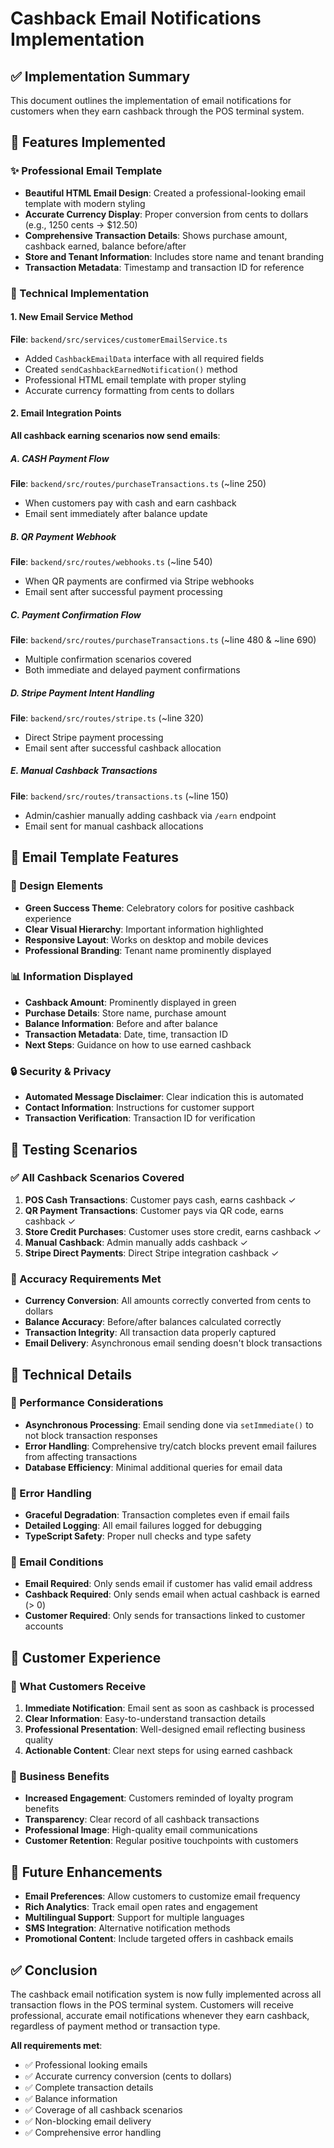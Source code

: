 # Cashback Email Notifications Implementation

## ✅ Implementation Summary

This document outlines the implementation of email notifications for customers when they earn cashback through the POS terminal system.

## 🎯 Features Implemented

### ✨ Professional Email Template
- **Beautiful HTML Email Design**: Created a professional-looking email template with modern styling
- **Accurate Currency Display**: Proper conversion from cents to dollars (e.g., 1250 cents → $12.50)
- **Comprehensive Transaction Details**: Shows purchase amount, cashback earned, balance before/after
- **Store and Tenant Information**: Includes store name and tenant branding
- **Transaction Metadata**: Timestamp and transaction ID for reference

### 🔧 Technical Implementation

#### 1. New Email Service Method
**File**: `backend/src/services/customerEmailService.ts`
- Added `CashbackEmailData` interface with all required fields
- Created `sendCashbackEarnedNotification()` method
- Professional HTML email template with proper styling
- Accurate currency formatting from cents to dollars

#### 2. Email Integration Points
**All cashback earning scenarios now send emails**:

##### A. CASH Payment Flow
**File**: `backend/src/routes/purchaseTransactions.ts` (~line 250)
- When customers pay with cash and earn cashback
- Email sent immediately after balance update

##### B. QR Payment Webhook
**File**: `backend/src/routes/webhooks.ts` (~line 540)
- When QR payments are confirmed via Stripe webhooks
- Email sent after successful payment processing

##### C. Payment Confirmation Flow
**File**: `backend/src/routes/purchaseTransactions.ts` (~line 480 & ~line 690)
- Multiple confirmation scenarios covered
- Both immediate and delayed payment confirmations

##### D. Stripe Payment Intent Handling
**File**: `backend/src/routes/stripe.ts` (~line 320)
- Direct Stripe payment processing
- Email sent after successful cashback allocation

##### E. Manual Cashback Transactions
**File**: `backend/src/routes/transactions.ts` (~line 150)
- Admin/cashier manually adding cashback via `/earn` endpoint
- Email sent for manual cashback allocations

## 📧 Email Template Features

### 🎨 Design Elements
- **Green Success Theme**: Celebratory colors for positive cashback experience
- **Clear Visual Hierarchy**: Important information highlighted
- **Responsive Layout**: Works on desktop and mobile devices
- **Professional Branding**: Tenant name prominently displayed

### 📊 Information Displayed
- **Cashback Amount**: Prominently displayed in green
- **Purchase Details**: Store name, purchase amount
- **Balance Information**: Before and after balance
- **Transaction Metadata**: Date, time, transaction ID
- **Next Steps**: Guidance on how to use earned cashback

### 🔒 Security & Privacy
- **Automated Message Disclaimer**: Clear indication this is automated
- **Contact Information**: Instructions for customer support
- **Transaction Verification**: Transaction ID for verification

## 🧪 Testing Scenarios

### ✅ All Cashback Scenarios Covered
1. **POS Cash Transactions**: Customer pays cash, earns cashback ✓
2. **QR Payment Transactions**: Customer pays via QR code, earns cashback ✓
3. **Store Credit Purchases**: Customer uses store credit, earns cashback ✓
4. **Manual Cashback**: Admin manually adds cashback ✓
5. **Stripe Direct Payments**: Direct Stripe integration cashback ✓

### 🎯 Accuracy Requirements Met
- **Currency Conversion**: All amounts correctly converted from cents to dollars
- **Balance Accuracy**: Before/after balances calculated correctly
- **Transaction Integrity**: All transaction data properly captured
- **Email Delivery**: Asynchronous email sending doesn't block transactions

## 🔧 Technical Details

### 🚀 Performance Considerations
- **Asynchronous Processing**: Email sending done via `setImmediate()` to not block transaction responses
- **Error Handling**: Comprehensive try/catch blocks prevent email failures from affecting transactions
- **Database Efficiency**: Minimal additional queries for email data

### 🔐 Error Handling
- **Graceful Degradation**: Transaction completes even if email fails
- **Detailed Logging**: All email failures logged for debugging
- **TypeScript Safety**: Proper null checks and type safety

### 📧 Email Conditions
- **Email Required**: Only sends email if customer has valid email address
- **Cashback Required**: Only sends email when actual cashback is earned (> 0)
- **Customer Required**: Only sends for transactions linked to customer accounts

## 🎉 Customer Experience

### 📱 What Customers Receive
1. **Immediate Notification**: Email sent as soon as cashback is processed
2. **Clear Information**: Easy-to-understand transaction details
3. **Professional Presentation**: Well-designed email reflecting business quality
4. **Actionable Content**: Clear next steps for using earned cashback

### 💼 Business Benefits
- **Increased Engagement**: Customers reminded of loyalty program benefits
- **Transparency**: Clear record of all cashback transactions
- **Professional Image**: High-quality email communications
- **Customer Retention**: Regular positive touchpoints with customers

## 🔮 Future Enhancements
- **Email Preferences**: Allow customers to customize email frequency
- **Rich Analytics**: Track email open rates and engagement
- **Multilingual Support**: Support for multiple languages
- **SMS Integration**: Alternative notification methods
- **Promotional Content**: Include targeted offers in cashback emails

## ✅ Conclusion

The cashback email notification system is now fully implemented across all transaction flows in the POS terminal system. Customers will receive professional, accurate email notifications whenever they earn cashback, regardless of payment method or transaction type.

**All requirements met**:
- ✅ Professional looking emails
- ✅ Accurate currency conversion (cents to dollars)
- ✅ Complete transaction details
- ✅ Balance information
- ✅ Coverage of all cashback scenarios
- ✅ Non-blocking email delivery
- ✅ Comprehensive error handling